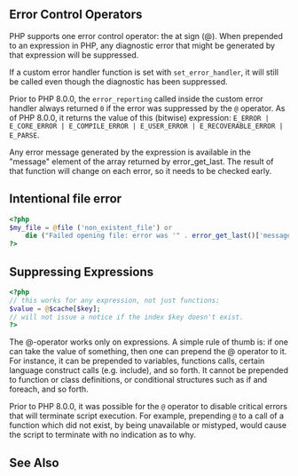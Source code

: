  
## Error Control Operators
 
<!-- start titleabbrev -->
<!--
Error Control
-->
 
 PHP supports one error control operator: the at sign (@). When prepended to an expression in PHP, any diagnostic error that might be generated by that expression will be suppressed. 
 
 If a custom error handler function is set with `set_error_handler`, it will still be called even though the diagnostic has been suppressed. 
 
<div class="warning">
     
 Prior to PHP 8.0.0, the `error_reporting` called inside the custom error handler always returned `0` if the error was suppressed by the `@` operator. As of PHP 8.0.0, it returns the value of this (bitwise) expression: `E_ERROR | E_CORE_ERROR | E_COMPILE_ERROR | E_USER_ERROR | E_RECOVERABLE_ERROR | E_PARSE`. 
 
</div>
 
 Any error message generated by the expression is available in the "message" element of the array returned by error_get_last. The result of that function will change on each error, so it needs to be checked early. 
 
 <div class="example">
     
## Intentional file error
 

```php
<?php
$my_file = @file ('non_existent_file') or
    die ("Failed opening file: error was '" . error_get_last()['message'] . "'");
?>
```
 
</div> 
 
 <div class="example">
     
## Suppressing Expressions
 

```php
<?php
// this works for any expression, not just functions:
$value = @$cache[$key];
// will not issue a notice if the index $key doesn't exist.
?>
```
 
</div> 
 
<div class="note">
     
 The @-operator works only on expressions. A simple rule of thumb is: if one can take the value of something, then one can prepend the @ operator to it. For instance, it can be prepended to variables, functions calls, certain language construct calls (e.g. include), and so forth. It cannot be prepended to function or class definitions, or conditional structures such as if and foreach, and so forth. 
 
</div>
 
<div class="warning">
     
 Prior to PHP 8.0.0, it was possible for the `@` operator to disable critical errors that will terminate script execution. For example, prepending `@` to a call of a function which did not exist, by being unavailable or mistyped, would cause the script to terminate with no indication as to why. 
 
</div>
 
 
## See Also
 
 <!-- start simplelist -->
<!--

    error_reporting
    Error Handling and Logging functions
   
--> 
 
